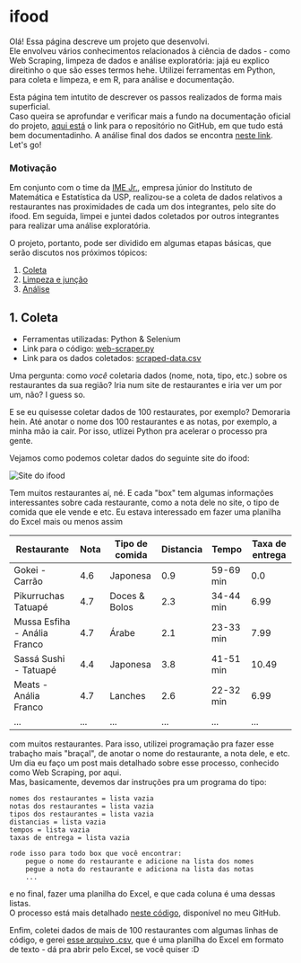 # ifood

Olá! Essa página descreve um projeto que desenvolvi.  
Ele envolveu vários conhecimentos relacionados à ciência de dados - como Web Scraping, limpeza de dados e análise exploratória: jajá eu explico direitinho o que são esses termos hehe. Utilizei ferramentas em Python, para coleta e limpeza, e em R, para análise e documentação.

Esta página tem intutito de descrever os passos realizados de forma mais superficial.  
Caso queira se aprofundar e verificar mais a fundo na documentação oficial do projeto, [aqui está]() o link para o repositório no GitHub, em que tudo está bem documentadinho. A análise final dos dados se encontra [neste link]().  
Let's go!

### Motivação

Em conjunto com o time da [IME Jr.](), empresa júnior do Instituto de Matemática e Estatística da USP, realizou-se a coleta de dados relativos a restaurantes nas proximidades de cada um dos integrantes, pelo site do ifood. Em seguida, limpei e juntei dados coletados por outros integrantes para realizar uma análise exploratória.

O projeto, portanto, pode ser dividido em algumas etapas básicas, que serão discutos nos próximos tópicos:

1. [Coleta]()
2. [Limpeza e junção]()
3. [Análise]()

## 1. Coleta

- Ferramentas utilizadas: Python & Selenium  
- Link para o código: [web-scraper.py]()  
- Link para os dados coletados: [scraped-data.csv]()

Uma pergunta: como *você* coletaria dados (nome, nota, tipo, etc.) sobre os restaurantes da sua região? Iria num site de restaurantes e iria ver um por um, não? I guess so.

E se eu quisesse coletar dados de 100 restaurates, por exemplo? Demoraria hein. Até anotar o nome dos 100 restaurantes e as notas, por exemplo, a minha mão ia cair. Por isso, utlizei Python pra acelerar o processo pra gente.

Vejamos como podemos coletar dados do seguinte site do ifood:

![Site do ifood]()

Tem muitos restaurantes aí, né. E cada "box" tem algumas informações interessantes sobre cada restaurante, como a nota dele no site, o tipo de comida que ele vende e etc. Eu estava interessado em fazer uma planilha do Excel mais ou menos assim

| Restaurante | Nota | Tipo de comida | Distancia | Tempo | Taxa de entrega |
| ----------- | ---- | -------------- | --------- | ----- | -------------- |
|Gokei - Carrão|4.6|Japonesa|0.9|59-69 min|0.0|
|Pikurruchas Tatuapé|4.7|Doces & Bolos|2.3|34-44 min|6.99|
|Mussa Esfiha - Anália Franco|4.7|Árabe|2.1|23-33 min|7.99|
|Sassá Sushi - Tatuapé|4.4|Japonesa|3.8|41-51 min|10.49|
|Meats - Anália Franco|4.7|Lanches|2.6|22-32 min|6.99|
|...|...|...|...|...|...|

com muitos restaurantes. Para isso, utilizei programação pra fazer esse trabaçho mais "braçal", de anotar o nome do restaurante, a nota dele, e etc. Um dia eu faço um post mais detalhado sobre esse processo, conhecido como Web Scraping, por aqui.  
Mas, basicamente, devemos dar instruções pra um programa do tipo:

```
nomes dos restaurantes = lista vazia
notas dos restaurantes = lista vazia
tipos dos restaurantes = lista vazia
distancias = lista vazia
tempos = lista vazia
taxas de entrega = lista vazia

rode isso para todo box que você encontrar:
    pegue o nome do restaurante e adicione na lista dos nomes
    pegue a nota do restaurante e adiciona na lista das notas
    ...
```

e no final, fazer uma planilha do Excel, e que cada coluna é uma dessas listas.  
O processo está mais detalhado [neste código](), disponível no meu GitHub.

Enfim, coletei dados de mais de 100 restaurantes com algumas linhas de código, e gerei [esse arquivo .csv](), que é uma planilha do Excel em formato de texto - dá pra abrir pelo Excel, se você quiser :D